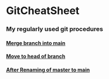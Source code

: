 # GitCheatSheet

### My regularly used git procedures

#### [Merge branch into main](../main/Merge%20branch%20into%20main.md)

#### [Move to head of branch](../main/Move%20to%20Head%20of%20Branch.md)

#### [After Renaming of master to main](../main/After%20Renaming%20master%20to%20main.md)

